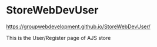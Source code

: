 # StoreWebDevUser
https://groupwebdevelopment.github.io/StoreWebDevUser/

This is the User/Register page of AJS store
